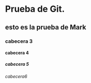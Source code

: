 # Prueba de Git.
## esto es la prueba de Mark
### cabecera 3
#### cabecera 4
##### cabecera 5
###### cabecera6
